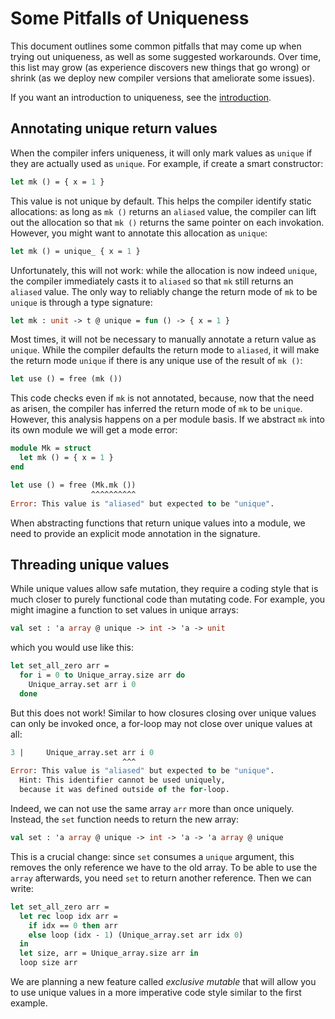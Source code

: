 # Some Pitfalls of Uniqueness

This document outlines some common pitfalls that may come up when trying out
uniqueness, as well as some suggested workarounds. Over time, this list may grow
(as experience discovers new things that go wrong) or shrink (as we deploy new
compiler versions that ameliorate some issues).

If you want an introduction to uniqueness, see the [introduction](intro.md).

## Annotating unique return values

When the compiler infers uniqueness, it will only mark values as `unique` if
they are actually used as `unique`. For example, if create a smart constructor:

```ocaml
let mk () = { x = 1 }
```

This value is not unique by default. This helps the compiler identify static
allocations: as long as `mk ()` returns an `aliased` value, the compiler can
lift out the allocation so that `mk ()` returns the same pointer on each
invokation. However, you might want to annotate this allocation as `unique`:

```ocaml
let mk () = unique_ { x = 1 }
```

Unfortunately, this will not work: while the allocation is now indeed `unique`,
the compiler immediately casts it to `aliased` so that `mk` still returns an
`aliased` value. The only way to reliably change the return mode of `mk` to be
`unique` is through a type signature:

```ocaml
let mk : unit -> t @ unique = fun () -> { x = 1 }
```

Most times, it will not be necessary to manually annotate a return value as
`unique`. While the compiler defaults the return mode to `aliased`, it will make
the return mode `unique` if there is any unique use of the result of `mk ()`:

```ocaml
let use () = free (mk ())
```

This code checks even if `mk` is not annotated, because, now that the need as
arisen, the compiler has inferred the return mode of `mk` to be `unique`.
However, this analysis happens on a per module basis. If we abstract `mk` into
its own module we will get a mode error:

```ocaml
module Mk = struct
  let mk () = { x = 1 }
end

let use () = free (Mk.mk ())
                  ^^^^^^^^^^
Error: This value is "aliased" but expected to be "unique".
```

When abstracting functions that return unique values into a module, we need to
provide an explicit mode annotation in the signature.

## Threading unique values

While unique values allow safe mutation, they require a coding style that is
much closer to purely functional code than mutating code. For example, you might
imagine a function to set values in unique arrays:

```ocaml
val set : 'a array @ unique -> int -> 'a -> unit
```

which you would use like this:

```ocaml
let set_all_zero arr =
  for i = 0 to Unique_array.size arr do
    Unique_array.set arr i 0
  done
```

But this does not work! Similar to how closures closing over unique values can
only be invoked once, a for-loop may not close over unique values at all:

```ocaml
3 |     Unique_array.set arr i 0
                         ^^^
Error: This value is "aliased" but expected to be "unique".
  Hint: This identifier cannot be used uniquely,
  because it was defined outside of the for-loop.
```

Indeed, we can not use the same array `arr` more than once uniquely. Instead,
the `set` function needs to return the new array:

```ocaml
val set : 'a array @ unique -> int -> 'a -> 'a array @ unique
```

This is a crucial change: since `set` consumes a `unique` argument, this removes
the only reference we have to the old array. To be able to use the `array`
afterwards, you need `set` to return another reference. Then we can write:

```ocaml
let set_all_zero arr =
  let rec loop idx arr =
    if idx == 0 then arr
    else loop (idx - 1) (Unique_array.set arr idx 0)
  in
  let size, arr = Unique_array.size arr in
  loop size arr
```

We are planning a new feature called _exclusive mutable_ that will allow you to
use unique values in a more imperative code style similar to the first example.
